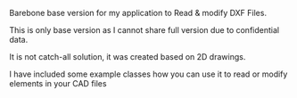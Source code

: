Barebone base version for my application to Read & modify DXF Files.

This is only base version as I cannot share full version due to confidential data.

It is not catch-all solution, it was created based on 2D drawings.

I have included some example classes how you can use it to read or modify elements in your CAD files
